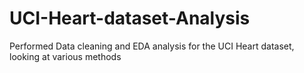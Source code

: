 # UCI-Heart-dataset-Analysis
Performed Data cleaning and EDA analysis for the UCI Heart dataset, looking at various methods
